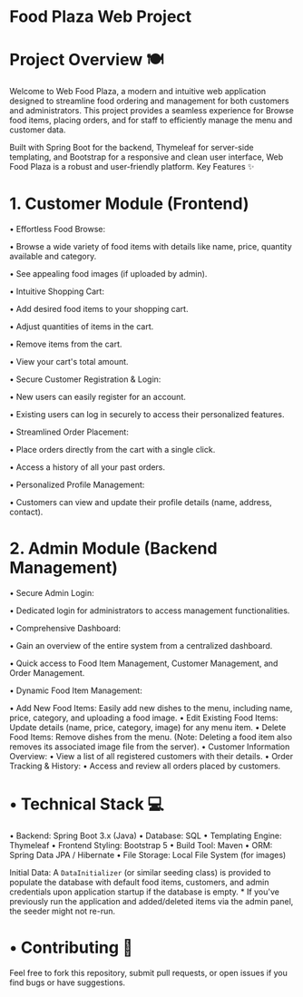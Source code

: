 # Food Plaza Web Project
# Project Overview 🍽️
Welcome to Web Food Plaza, a modern and intuitive web application designed to streamline food ordering and management for both customers and administrators. This project provides a seamless experience for Browse food items, placing orders, and for staff to efficiently manage the menu and customer data.

Built with Spring Boot for the backend, Thymeleaf for server-side templating, and Bootstrap for a responsive and clean user interface, Web Food Plaza is a robust and user-friendly platform.
Key Features ✨

# 1. Customer Module (Frontend)
• Effortless Food Browse:

 • Browse a wide variety of food items with details like name, price, quantity available and category.
  
  • See appealing food images (if uploaded by admin).
  
• Intuitive Shopping Cart:

  • Add desired food items to your shopping cart.
  
  • Adjust quantities of items in the cart.
  
  • Remove items from the cart.
  
  • View your cart's total amount.
  
• Secure Customer Registration & Login:

  • New users can easily register for an account.
  
  • Existing users can log in securely to access their personalized features.
  
• Streamlined Order Placement:

  • Place orders directly from the cart with a single click.
  
  • Access a history of all your past orders.
  
• Personalized Profile Management:

  • Customers can view and update their profile details (name, address, contact).

# 2. Admin Module (Backend Management)

• Secure Admin Login:

  • Dedicated login for administrators to access management functionalities.
  
• Comprehensive Dashboard:

  • Gain an overview of the entire system from a centralized dashboard.
  
  • Quick access to Food Item Management, Customer Management, and Order Management.
  
• Dynamic Food Item Management:

  • Add New Food Items: Easily add new dishes to the menu, including name, price, category, and uploading a food image.
  • Edit Existing Food Items: Update details (name, price, category, image) for any menu item.
  • Delete Food Items: Remove dishes from the menu. (Note: Deleting a food item also removes its associated image file from the server).
  • Customer Information Overview:
  • View a list of all registered customers with their details.
• Order Tracking & History:
  • Access and review all orders placed by customers.

# • Technical Stack 💻
  • Backend: Spring Boot 3.x (Java)
  • Database: SQL
  • Templating Engine: Thymeleaf
  • Frontend Styling: Bootstrap 5
  • Build Tool: Maven 
  • ORM: Spring Data JPA / Hibernate
  • File Storage: Local File System (for images)
  
Initial Data: A `DataInitializer` (or similar seeding class) is provided to populate the database with default food items, customers, and admin credentials upon application startup if the database is empty.
    * If you've previously run the application and added/deleted items via the admin panel, the seeder might not re-run. 

# • Contributing 🤝
Feel free to fork this repository, submit pull requests, or open issues if you find bugs or have suggestions.

